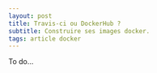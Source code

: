 ```yaml
---
layout: post
title: Travis-ci ou DockerHub ? 
subtitle: Construire ses images docker.
tags: article docker
---
```


To do... 